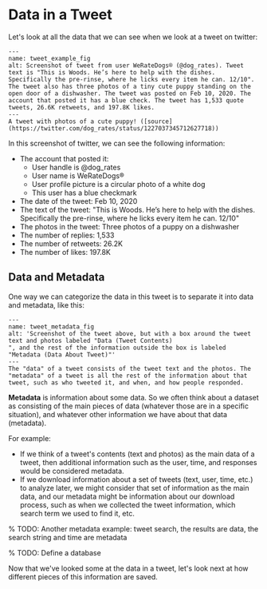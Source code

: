 # Data in a Tweet

Let's look at all the data that we can see when we look at a tweet on twitter:
```{figure} dog_tweet.png
---
name: tweet_example_fig
alt: Screenshot of tweet from user WeRateDogs® (@dog_rates). Tweet text is "This is Woods. He’s here to help with the dishes. Specifically the pre-rinse, where he licks every item he can. 12/10". The tweet also has three photos of a tiny cute puppy standing on the open door of a dishwasher. The tweet was posted on Feb 10, 2020. The account that posted it has a blue check. The tweet has 1,533 quote tweets, 26.6K retweets, and 197.8K likes.
---
A tweet with photos of a cute puppy! ([source](https://twitter.com/dog_rates/status/1227037345712627718))
```

In this screenshot of twitter, we can see the following information:
- The account that posted it:
  - User handle is @dog_rates
  - User name is WeRateDogs®
  - User profile picture is a circular photo of a white dog
  - This user has a blue checkmark
- The date of the tweet: Feb 10, 2020
- The text of the tweet: "This is Woods. He’s here to help with the dishes. Specifically the pre-rinse, where he licks every item he can. 12/10"
- The photos in the tweet: Three photos of a puppy on a dishwasher
- The number of replies: 1,533
- The number of retweets: 26.2K
- The number of likes: 197.8K

## Data and Metadata

One way we can categorize the data in this tweet is to separate it into data and metadata, like this:

```{figure} dog_tweet_metadata.png
---
name: tweet_metadata_fig
alt: 'Screenshot of the tweet above, but with a box around the tweet text and photos labeled "Data (Tweet Contents)
", and the rest of the information outside the box is labeled "Metadata (Data About Tweet)"'
---
The "data" of a tweet consists of the tweet text and the photos. The "metadata" of a tweet is all the rest of the information about that tweet, such as who tweeted it, and when, and how people responded.
```

__Metadata__ is information about some data. So we often think about a dataset as consisting of the main pieces of data (whatever those are in a specific situation), and whatever other information we have about that data (metadata).

For example:
- If we think of a tweet's contents (text and photos) as the main data of a tweet, then additional information such as the user, time, and responses would be considered metadata.
- If we download information about a set of tweets (text, user, time, etc.) to analyze later, we might consider that set of information as the main data, and our metadata might be information about our download process, such as when we collected the tweet information, which search term we used to find it, etc.

% TODO: Another metadata example: tweet search, the results are data, the search string and time are metadata

% TODO: Define a database

Now that we've looked some at the data in a tweet, let's look next at how different pieces of this information are saved.
